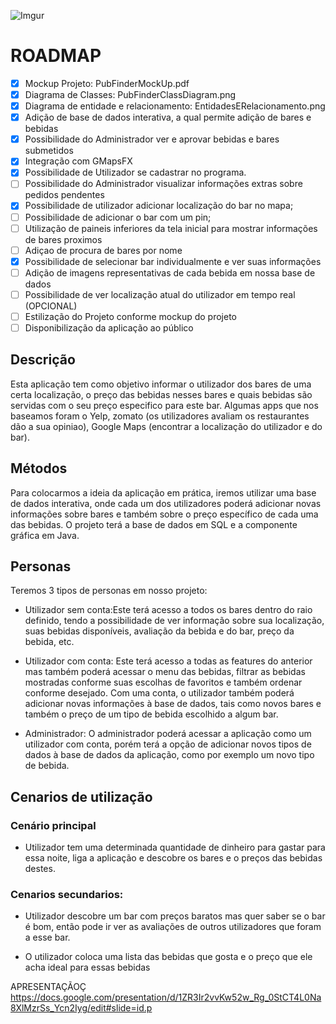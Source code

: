 ![Imgur](https://i.imgur.com/ICdGFvx.png)

#  ROADMAP

- [x] Mockup Projeto: PubFinderMockUp.pdf
- [x] Diagrama de Classes: PubFinderClassDiagram.png
- [x] Diagrama de entidade e relacionamento: EntidadesERelacionamento.png
- [x] Adição de base de dados interativa, a qual permite adição de bares e bebidas
- [x] Possibilidade do Administrador ver e aprovar bebidas e bares submetidos
- [x] Integração com GMapsFX
- [x] Possibilidade de Utilizador se cadastrar no programa.
- [ ] Possibilidade do Administrador visualizar informações extras sobre pedidos pendentes
- [x] Possibilidade de utilizador adicionar localização do bar no mapa;
- [ ] Possibilidade de adicionar o bar com um pin;
- [ ] Utilização de paineis inferiores da tela inicial para mostrar informações de bares proximos
- [ ] Adiçao de procura de bares por nome
- [x] Possibilidade de selecionar bar individualmente e ver suas informações 
- [ ] Adição de imagens representativas de cada bebida em nossa base de dados
- [ ] Possibilidade de ver localização atual do utilizador em tempo real (OPCIONAL)
- [ ] Estilização do Projeto conforme mockup do projeto
- [ ] Disponibilização da aplicação ao público

## Descrição

Esta aplicação tem como objetivo informar o utilizador dos bares de uma certa localização, o preço das bebidas nesses bares e quais bebidas são servidas com o seu preço especifico para este bar. 
Algumas apps que nos baseamos foram o Yelp, zomato (os utilizadores avaliam os restaurantes dão a sua opiniao), Google Maps (encontrar a localização do utilizador e do bar).

## Métodos

Para colocarmos a ideia da aplicação em prática, iremos utilizar uma base de dados interativa, onde cada um dos utilizadores poderá adicionar novas informações sobre bares e também sobre o preço específico de cada uma das bebidas. O projeto terá a base de dados em SQL e a componente gráfica em Java.

## Personas
Teremos 3 tipos de personas em nosso projeto:
- Utilizador sem conta:Este terá acesso a todos os bares dentro do raio definido, tendo a possibilidade de ver informação sobre sua localização, suas bebidas disponíveis, avaliação da bebida e do bar, preço da bebida, etc. 

- Utilizador com conta: Este terá acesso a todas as features do anterior mas também poderá acessar o menu das bebidas, filtrar as bebidas mostradas conforme suas escolhas de favoritos e também ordenar conforme desejado. Com uma conta, o utilizador também poderá adicionar novas informações à base de dados, tais como novos bares e também o preço de um tipo de bebida escolhido a algum bar.

- Administrador: O administrador poderá acessar a aplicação como um utilizador com conta, porém terá a opção de adicionar novos tipos de dados à base de dados da aplicação, como por exemplo um novo tipo de bebida.

## Cenarios de utilização 

### Cenário principal
- Utilizador tem uma determinada quantidade de dinheiro para gastar para essa noite, liga a aplicação e descobre os bares e o preços das bebidas destes.

### Cenarios secundarios:

- Utilizador descobre um bar com preços baratos mas quer saber se o bar é bom, então pode ir ver as avaliações de outros utilizadores que foram a esse bar. 

- O utilizador coloca uma lista das bebidas que gosta e o preço que ele acha ideal para essas bebidas


APRESENTAÇÃOÇ
https://docs.google.com/presentation/d/1ZR3Ir2vvKw52w_Rg_0StCT4L0Na8XlMzrSs_Ycn2Iyg/edit#slide=id.p
